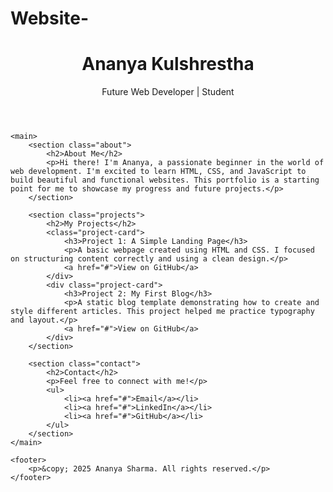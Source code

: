 # Website-<!DOCTYPE html>
<html lang="en">
<head>
    <meta charset="UTF-8">
    <meta name="viewport" content="width=device-width, initial-scale=1.0">
    <title>Ananya's Portfolio</title>
    <link rel="stylesheet" href="style.css">
</head>
<body>
    <header>
        <h1>Ananya Kulshrestha</h1>
        <p>Future Web Developer | Student</p>
    </header>

    <main>
        <section class="about">
            <h2>About Me</h2>
            <p>Hi there! I'm Ananya, a passionate beginner in the world of web development. I'm excited to learn HTML, CSS, and JavaScript to build beautiful and functional websites. This portfolio is a starting point for me to showcase my progress and future projects.</p>
        </section>

        <section class="projects">
            <h2>My Projects</h2>
            <class="project-card">
                <h3>Project 1: A Simple Landing Page</h3>
                <p>A basic webpage created using HTML and CSS. I focused on structuring content correctly and using a clean design.</p>
                <a href="#">View on GitHub</a>
            </div>
            <div class="project-card">
                <h3>Project 2: My First Blog</h3>
                <p>A static blog template demonstrating how to create and style different articles. This project helped me practice typography and layout.</p>
                <a href="#">View on GitHub</a>
            </div>
        </section>

        <section class="contact">
            <h2>Contact</h2>
            <p>Feel free to connect with me!</p>
            <ul>
                <li><a href="#">Email</a></li>
                <li><a href="#">LinkedIn</a></li>
                <li><a href="#">GitHub</a></li>
            </ul>
        </section>
    </main>

    <footer>
        <p>&copy; 2025 Ananya Sharma. All rights reserved.</p>
    </footer>
</body>
</html>
